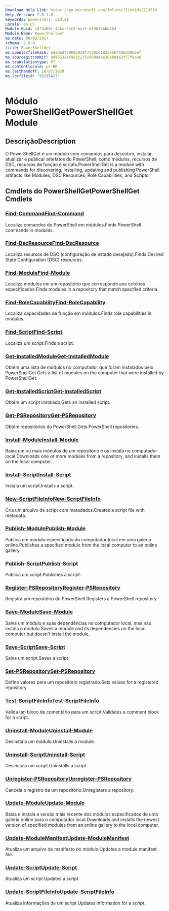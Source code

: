 ```yaml
---
Download Help Link: https://go.microsoft.com/fwlink/?linkid=2113539
Help Version: 7.0.1.0
keywords: powershell, cmdlet
Locale: en-US
Module Guid: 1d73a601-4a6c-43c5-ba3f-619b18bbb404
Module Name: PowerShellGet
ms.date: 06/09/2017
schema: 2.0.0
title: PowerShellGet
ms.openlocfilehash: 6da6adf79693929f75d82e1925eb67496dd9b6ef
ms.sourcegitcommit: 9d95532afe81c235c8094eae28ab84b2f77f8c48
ms.translationtype: MT
ms.contentlocale: pt-BR
ms.lasthandoff: 10/07/2020
ms.locfileid: "93195413"
---
```

# <span data-ttu-id="c71fb-103">Módulo PowerShellGet</span><span class="sxs-lookup"><span data-stu-id="c71fb-103">PowerShellGet Module</span></span>

## <span data-ttu-id="c71fb-104">Descrição</span><span class="sxs-lookup"><span data-stu-id="c71fb-104">Description</span></span>

<span data-ttu-id="c71fb-105">O PowerShellGet é um módulo com comandos para descobrir, instalar, atualizar e publicar artefatos do PowerShell, como módulos, recursos de DSC, recursos de função e scripts.</span><span class="sxs-lookup"><span data-stu-id="c71fb-105">PowerShellGet is a module with commands for discovering, installing, updating and publishing PowerShell artifacts like Modules, DSC Resources, Role Capabilities, and Scripts.</span></span>

## <span data-ttu-id="c71fb-106">Cmdlets do PowerShellGet</span><span class="sxs-lookup"><span data-stu-id="c71fb-106">PowerShellGet Cmdlets</span></span>

### [<span data-ttu-id="c71fb-107">Find-Command</span><span class="sxs-lookup"><span data-stu-id="c71fb-107">Find-Command</span></span>](Find-Command.md)
<span data-ttu-id="c71fb-108">Localiza comandos do PowerShell em módulos.</span><span class="sxs-lookup"><span data-stu-id="c71fb-108">Finds PowerShell commands in modules.</span></span>

### [<span data-ttu-id="c71fb-109">Find-DscResource</span><span class="sxs-lookup"><span data-stu-id="c71fb-109">Find-DscResource</span></span>](Find-DscResource.md)
<span data-ttu-id="c71fb-110">Localiza recursos de DSC (configuração de estado desejado).</span><span class="sxs-lookup"><span data-stu-id="c71fb-110">Finds Desired State Configuration (DSC) resources.</span></span>

### [<span data-ttu-id="c71fb-111">Find-Module</span><span class="sxs-lookup"><span data-stu-id="c71fb-111">Find-Module</span></span>](Find-Module.md)
<span data-ttu-id="c71fb-112">Localiza módulos em um repositório que corresponde aos critérios especificados.</span><span class="sxs-lookup"><span data-stu-id="c71fb-112">Finds modules in a repository that match specified criteria.</span></span>

### [<span data-ttu-id="c71fb-113">Find-RoleCapability</span><span class="sxs-lookup"><span data-stu-id="c71fb-113">Find-RoleCapability</span></span>](Find-RoleCapability.md)
<span data-ttu-id="c71fb-114">Localiza capacidades de função em módulos.</span><span class="sxs-lookup"><span data-stu-id="c71fb-114">Finds role capabilities in modules.</span></span>

### [<span data-ttu-id="c71fb-115">Find-Script</span><span class="sxs-lookup"><span data-stu-id="c71fb-115">Find-Script</span></span>](Find-Script.md)
<span data-ttu-id="c71fb-116">Localiza um script.</span><span class="sxs-lookup"><span data-stu-id="c71fb-116">Finds a script.</span></span>

### [<span data-ttu-id="c71fb-117">Get-InstalledModule</span><span class="sxs-lookup"><span data-stu-id="c71fb-117">Get-InstalledModule</span></span>](Get-InstalledModule.md)
<span data-ttu-id="c71fb-118">Obtém uma lista de módulos no computador que foram instalados pelo PowerShellGet.</span><span class="sxs-lookup"><span data-stu-id="c71fb-118">Gets a list of modules on the computer that were installed by PowerShellGet.</span></span>

### [<span data-ttu-id="c71fb-119">Get-InstalledScript</span><span class="sxs-lookup"><span data-stu-id="c71fb-119">Get-InstalledScript</span></span>](Get-InstalledScript.md)
<span data-ttu-id="c71fb-120">Obtém um script instalado.</span><span class="sxs-lookup"><span data-stu-id="c71fb-120">Gets an installed script.</span></span>

### [<span data-ttu-id="c71fb-121">Get-PSRepository</span><span class="sxs-lookup"><span data-stu-id="c71fb-121">Get-PSRepository</span></span>](Get-PSRepository.md)
<span data-ttu-id="c71fb-122">Obtém repositórios do PowerShell.</span><span class="sxs-lookup"><span data-stu-id="c71fb-122">Gets PowerShell repositories.</span></span>

### [<span data-ttu-id="c71fb-123">Install-Module</span><span class="sxs-lookup"><span data-stu-id="c71fb-123">Install-Module</span></span>](Install-Module.md)
<span data-ttu-id="c71fb-124">Baixa um ou mais módulos de um repositório e os instala no computador local.</span><span class="sxs-lookup"><span data-stu-id="c71fb-124">Downloads one or more modules from a repository, and installs them on the local computer.</span></span>

### [<span data-ttu-id="c71fb-125">Install-Script</span><span class="sxs-lookup"><span data-stu-id="c71fb-125">Install-Script</span></span>](Install-Script.md)
<span data-ttu-id="c71fb-126">Instala um script.</span><span class="sxs-lookup"><span data-stu-id="c71fb-126">Installs a script.</span></span>

### [<span data-ttu-id="c71fb-127">New-ScriptFileInfo</span><span class="sxs-lookup"><span data-stu-id="c71fb-127">New-ScriptFileInfo</span></span>](New-ScriptFileInfo.md)
<span data-ttu-id="c71fb-128">Cria um arquivo de script com metadados.</span><span class="sxs-lookup"><span data-stu-id="c71fb-128">Creates a script file with metadata.</span></span>

### [<span data-ttu-id="c71fb-129">Publish-Module</span><span class="sxs-lookup"><span data-stu-id="c71fb-129">Publish-Module</span></span>](Publish-Module.md)
<span data-ttu-id="c71fb-130">Publica um módulo especificado do computador local em uma galeria online.</span><span class="sxs-lookup"><span data-stu-id="c71fb-130">Publishes a specified module from the local computer to an online gallery.</span></span>

### [<span data-ttu-id="c71fb-131">Publish-Script</span><span class="sxs-lookup"><span data-stu-id="c71fb-131">Publish-Script</span></span>](Publish-Script.md)
<span data-ttu-id="c71fb-132">Publica um script.</span><span class="sxs-lookup"><span data-stu-id="c71fb-132">Publishes a script.</span></span>

### [<span data-ttu-id="c71fb-133">Register-PSRepository</span><span class="sxs-lookup"><span data-stu-id="c71fb-133">Register-PSRepository</span></span>](Register-PSRepository.md)
<span data-ttu-id="c71fb-134">Registra um repositório do PowerShell.</span><span class="sxs-lookup"><span data-stu-id="c71fb-134">Registers a PowerShell repository.</span></span>

### [<span data-ttu-id="c71fb-135">Save-Module</span><span class="sxs-lookup"><span data-stu-id="c71fb-135">Save-Module</span></span>](Save-Module.md)
<span data-ttu-id="c71fb-136">Salva um módulo e suas dependências no computador local, mas não instala o módulo.</span><span class="sxs-lookup"><span data-stu-id="c71fb-136">Saves a module and its dependencies on the local computer but doesn't install the module.</span></span>

### [<span data-ttu-id="c71fb-137">Save-Script</span><span class="sxs-lookup"><span data-stu-id="c71fb-137">Save-Script</span></span>](Save-Script.md)
<span data-ttu-id="c71fb-138">Salva um script.</span><span class="sxs-lookup"><span data-stu-id="c71fb-138">Saves a script.</span></span>

### [<span data-ttu-id="c71fb-139">Set-PSRepository</span><span class="sxs-lookup"><span data-stu-id="c71fb-139">Set-PSRepository</span></span>](Set-PSRepository.md)
<span data-ttu-id="c71fb-140">Define valores para um repositório registrado.</span><span class="sxs-lookup"><span data-stu-id="c71fb-140">Sets values for a registered repository.</span></span>

### [<span data-ttu-id="c71fb-141">Test-ScriptFileInfo</span><span class="sxs-lookup"><span data-stu-id="c71fb-141">Test-ScriptFileInfo</span></span>](Test-ScriptFileInfo.md)
<span data-ttu-id="c71fb-142">Valida um bloco de comentário para um script.</span><span class="sxs-lookup"><span data-stu-id="c71fb-142">Validates a comment block for a script.</span></span>

### [<span data-ttu-id="c71fb-143">Uninstall-Module</span><span class="sxs-lookup"><span data-stu-id="c71fb-143">Uninstall-Module</span></span>](Uninstall-Module.md)
<span data-ttu-id="c71fb-144">Desinstala um módulo.</span><span class="sxs-lookup"><span data-stu-id="c71fb-144">Uninstalls a module.</span></span>

### [<span data-ttu-id="c71fb-145">Uninstall-Script</span><span class="sxs-lookup"><span data-stu-id="c71fb-145">Uninstall-Script</span></span>](Uninstall-Script.md)
<span data-ttu-id="c71fb-146">Desinstala um script.</span><span class="sxs-lookup"><span data-stu-id="c71fb-146">Uninstalls a script.</span></span>

### [<span data-ttu-id="c71fb-147">Unregister-PSRepository</span><span class="sxs-lookup"><span data-stu-id="c71fb-147">Unregister-PSRepository</span></span>](Unregister-PSRepository.md)
<span data-ttu-id="c71fb-148">Cancela o registro de um repositório.</span><span class="sxs-lookup"><span data-stu-id="c71fb-148">Unregisters a repository.</span></span>

### [<span data-ttu-id="c71fb-149">Update-Module</span><span class="sxs-lookup"><span data-stu-id="c71fb-149">Update-Module</span></span>](Update-Module.md)
<span data-ttu-id="c71fb-150">Baixa e instala a versão mais recente dos módulos especificados de uma galeria online para o computador local.</span><span class="sxs-lookup"><span data-stu-id="c71fb-150">Downloads and installs the newest version of specified modules from an online gallery to the local computer.</span></span>

### [<span data-ttu-id="c71fb-151">Update-ModuleManifest</span><span class="sxs-lookup"><span data-stu-id="c71fb-151">Update-ModuleManifest</span></span>](Update-ModuleManifest.md)
<span data-ttu-id="c71fb-152">Atualiza um arquivo de manifesto do módulo.</span><span class="sxs-lookup"><span data-stu-id="c71fb-152">Updates a module manifest file.</span></span>

### [<span data-ttu-id="c71fb-153">Update-Script</span><span class="sxs-lookup"><span data-stu-id="c71fb-153">Update-Script</span></span>](Update-Script.md)
<span data-ttu-id="c71fb-154">Atualiza um script.</span><span class="sxs-lookup"><span data-stu-id="c71fb-154">Updates a script.</span></span>

### [<span data-ttu-id="c71fb-155">Update-ScriptFileInfo</span><span class="sxs-lookup"><span data-stu-id="c71fb-155">Update-ScriptFileInfo</span></span>](Update-ScriptFileInfo.md)
<span data-ttu-id="c71fb-156">Atualiza informações de um script.</span><span class="sxs-lookup"><span data-stu-id="c71fb-156">Updates information for a script.</span></span>

